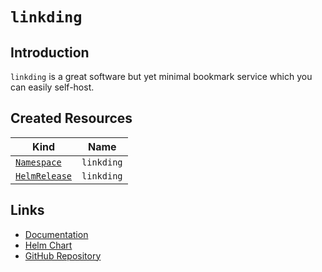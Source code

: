# `linkding`

## Introduction

`linkding` is a great software but yet minimal bookmark service which you can easily self-host.

## Created Resources

| Kind                                | Name                       |
| ----------------------------------- | -------------------------- |
| [`Namespace`][ref-namespace]        | `linkding`                 |
| [`HelmRelease`][ref-helm-release]   | `linkding`                 |

[ref-namespace]: https://kubernetes.io/docs/reference/kubernetes-api/cluster-resources/namespace-v1/
[ref-helm-release]: https://fluxcd.io/docs/components/helm/helmreleases/

## Links

- [Documentation](https://github.com/sissbruecker/linkding/tree/master/docs)
- [Helm Chart](https://charts.pascaliske.dev/charts/linkding/)
- [GitHub Repository](https://github.com/sissbruecker/linkding)

